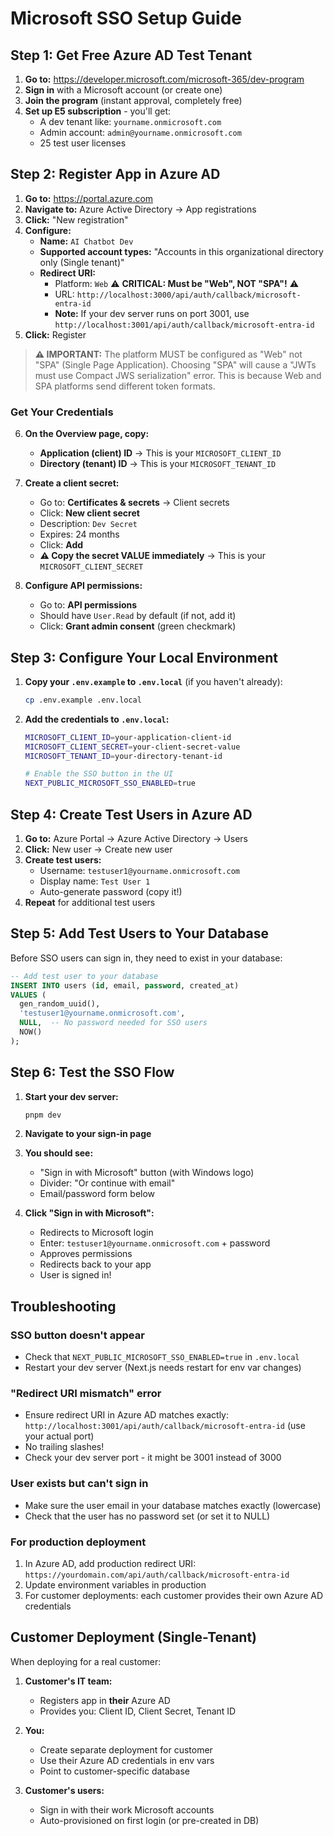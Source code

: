 # Microsoft SSO Setup Guide

## Step 1: Get Free Azure AD Test Tenant

1. **Go to:** https://developer.microsoft.com/microsoft-365/dev-program
2. **Sign in** with a Microsoft account (or create one)
3. **Join the program** (instant approval, completely free)
4. **Set up E5 subscription** - you'll get:
   - A dev tenant like: `yourname.onmicrosoft.com`
   - Admin account: `admin@yourname.onmicrosoft.com`
   - 25 test user licenses

## Step 2: Register App in Azure AD

1. **Go to:** https://portal.azure.com
2. **Navigate to:** Azure Active Directory → App registrations
3. **Click:** "New registration"
4. **Configure:**
   - **Name:** `AI Chatbot Dev`
   - **Supported account types:** "Accounts in this organizational directory only (Single tenant)"
   - **Redirect URI:**
     - Platform: `Web` ⚠️ **CRITICAL: Must be "Web", NOT "SPA"!** ⚠️
     - URL: `http://localhost:3000/api/auth/callback/microsoft-entra-id`
     - **Note:** If your dev server runs on port 3001, use `http://localhost:3001/api/auth/callback/microsoft-entra-id`
5. **Click:** Register

> **⚠️ IMPORTANT:** The platform MUST be configured as "Web" not "SPA" (Single Page Application). Choosing "SPA" will cause a "JWTs must use Compact JWS serialization" error. This is because Web and SPA platforms send different token formats.

### Get Your Credentials

6. **On the Overview page, copy:**
   - **Application (client) ID** → This is your `MICROSOFT_CLIENT_ID`
   - **Directory (tenant) ID** → This is your `MICROSOFT_TENANT_ID`

7. **Create a client secret:**
   - Go to: **Certificates & secrets** → Client secrets
   - Click: **New client secret**
   - Description: `Dev Secret`
   - Expires: 24 months
   - Click: **Add**
   - **⚠️ Copy the secret VALUE immediately** → This is your `MICROSOFT_CLIENT_SECRET`

8. **Configure API permissions:**
   - Go to: **API permissions**
   - Should have `User.Read` by default (if not, add it)
   - Click: **Grant admin consent** (green checkmark)

## Step 3: Configure Your Local Environment

1. **Copy your `.env.example` to `.env.local`** (if you haven't already):
   ```bash
   cp .env.example .env.local
   ```

2. **Add the credentials to `.env.local`:**
   ```bash
   MICROSOFT_CLIENT_ID=your-application-client-id
   MICROSOFT_CLIENT_SECRET=your-client-secret-value
   MICROSOFT_TENANT_ID=your-directory-tenant-id

   # Enable the SSO button in the UI
   NEXT_PUBLIC_MICROSOFT_SSO_ENABLED=true
   ```

## Step 4: Create Test Users in Azure AD

1. **Go to:** Azure Portal → Azure Active Directory → Users
2. **Click:** New user → Create new user
3. **Create test users:**
   - Username: `testuser1@yourname.onmicrosoft.com`
   - Display name: `Test User 1`
   - Auto-generate password (copy it!)
4. **Repeat** for additional test users

## Step 5: Add Test Users to Your Database

Before SSO users can sign in, they need to exist in your database:

```sql
-- Add test user to your database
INSERT INTO users (id, email, password, created_at)
VALUES (
  gen_random_uuid(),
  'testuser1@yourname.onmicrosoft.com',
  NULL,  -- No password needed for SSO users
  NOW()
);
```

## Step 6: Test the SSO Flow

1. **Start your dev server:**
   ```bash
   pnpm dev
   ```

2. **Navigate to your sign-in page**

3. **You should see:**
   - "Sign in with Microsoft" button (with Windows logo)
   - Divider: "Or continue with email"
   - Email/password form below

4. **Click "Sign in with Microsoft":**
   - Redirects to Microsoft login
   - Enter: `testuser1@yourname.onmicrosoft.com` + password
   - Approves permissions
   - Redirects back to your app
   - User is signed in!

## Troubleshooting

### SSO button doesn't appear
- Check that `NEXT_PUBLIC_MICROSOFT_SSO_ENABLED=true` in `.env.local`
- Restart your dev server (Next.js needs restart for env var changes)

### "Redirect URI mismatch" error
- Ensure redirect URI in Azure AD matches exactly: `http://localhost:3001/api/auth/callback/microsoft-entra-id` (use your actual port)
- No trailing slashes!
- Check your dev server port - it might be 3001 instead of 3000

### User exists but can't sign in
- Make sure the user email in your database matches exactly (lowercase)
- Check that the user has no password set (or set it to NULL)

### For production deployment
1. In Azure AD, add production redirect URI: `https://yourdomain.com/api/auth/callback/microsoft-entra-id`
2. Update environment variables in production
3. For customer deployments: each customer provides their own Azure AD credentials

## Customer Deployment (Single-Tenant)

When deploying for a real customer:

1. **Customer's IT team:**
   - Registers app in **their** Azure AD
   - Provides you: Client ID, Client Secret, Tenant ID

2. **You:**
   - Create separate deployment for customer
   - Use their Azure AD credentials in env vars
   - Point to customer-specific database

3. **Customer's users:**
   - Sign in with their work Microsoft accounts
   - Auto-provisioned on first login (or pre-created in DB)
